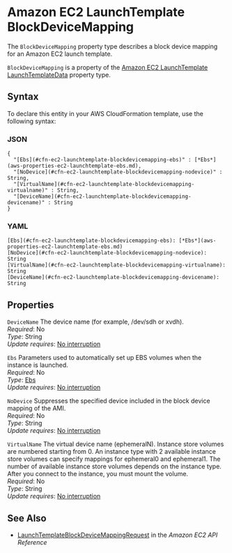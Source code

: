 # Amazon EC2 LaunchTemplate BlockDeviceMapping<a name="aws-properties-ec2-launchtemplate-blockdevicemapping"></a>

<a name="aws-properties-ec2-launchtemplate-blockdevicemapping-description"></a>The `BlockDeviceMapping` property type describes a block device mapping for an Amazon EC2 launch template\.

<a name="aws-properties-ec2-launchtemplate-blockdevicemapping-inheritance"></a> `BlockDeviceMapping` is a property of the [Amazon EC2 LaunchTemplate LaunchTemplateData](aws-properties-ec2-launchtemplate-launchtemplatedata.md) property type\.

## Syntax<a name="aws-properties-ec2-launchtemplate-blockdevicemapping-syntax"></a>

To declare this entity in your AWS CloudFormation template, use the following syntax:

### JSON<a name="aws-properties-ec2-launchtemplate-blockdevicemapping-syntax.json"></a>

```
{
  "[Ebs](#cfn-ec2-launchtemplate-blockdevicemapping-ebs)" : [*Ebs*](aws-properties-ec2-launchtemplate-ebs.md),
  "[NoDevice](#cfn-ec2-launchtemplate-blockdevicemapping-nodevice)" : String,
  "[VirtualName](#cfn-ec2-launchtemplate-blockdevicemapping-virtualname)" : String,
  "[DeviceName](#cfn-ec2-launchtemplate-blockdevicemapping-devicename)" : String
}
```

### YAML<a name="aws-properties-ec2-launchtemplate-blockdevicemapping-syntax.yaml"></a>

```
[Ebs](#cfn-ec2-launchtemplate-blockdevicemapping-ebs): [*Ebs*](aws-properties-ec2-launchtemplate-ebs.md)
[NoDevice](#cfn-ec2-launchtemplate-blockdevicemapping-nodevice): String
[VirtualName](#cfn-ec2-launchtemplate-blockdevicemapping-virtualname): String
[DeviceName](#cfn-ec2-launchtemplate-blockdevicemapping-devicename): String
```

## Properties<a name="aws-properties-ec2-launchtemplate-blockdevicemapping-properties"></a>

`DeviceName`  <a name="cfn-ec2-launchtemplate-blockdevicemapping-devicename"></a>
The device name \(for example, /dev/sdh or xvdh\)\.  
 *Required*: No  
 *Type*: String  
 *Update requires*: [No interruption](using-cfn-updating-stacks-update-behaviors.md#update-no-interrupt) 

`Ebs`  <a name="cfn-ec2-launchtemplate-blockdevicemapping-ebs"></a>
Parameters used to automatically set up EBS volumes when the instance is launched\.  
 *Required*: No  
 *Type*: [Ebs](aws-properties-ec2-launchtemplate-ebs.md)  
 *Update requires*: [No interruption](using-cfn-updating-stacks-update-behaviors.md#update-no-interrupt) 

`NoDevice`  <a name="cfn-ec2-launchtemplate-blockdevicemapping-nodevice"></a>
Suppresses the specified device included in the block device mapping of the AMI\.  
 *Required*: No  
 *Type*: String  
 *Update requires*: [No interruption](using-cfn-updating-stacks-update-behaviors.md#update-no-interrupt) 

`VirtualName`  <a name="cfn-ec2-launchtemplate-blockdevicemapping-virtualname"></a>
The virtual device name \(ephemeralN\)\. Instance store volumes are numbered starting from 0\. An instance type with 2 available instance store volumes can specify mappings for ephemeral0 and ephemeral1\. The number of available instance store volumes depends on the instance type\. After you connect to the instance, you must mount the volume\.  
 *Required*: No  
 *Type*: String  
 *Update requires*: [No interruption](using-cfn-updating-stacks-update-behaviors.md#update-no-interrupt) 

## See Also<a name="aws-properties-ec2-launchtemplate-blockdevicemapping-seealso"></a>
+ [LaunchTemplateBlockDeviceMappingRequest](https://docs.aws.amazon.com/AWSEC2/latest/APIReference/API_LaunchTemplateBlockDeviceMappingRequest.html) in the *Amazon EC2 API Reference*